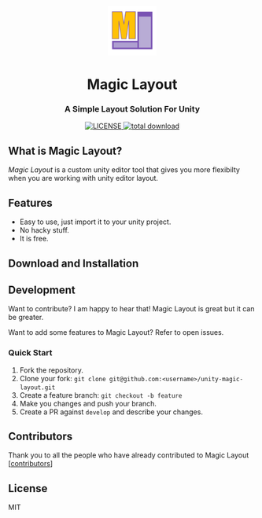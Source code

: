 <p align="center"><img src="static/logo-no-back.png" width="100" height="100"></p>

<h1 align="center">Magic Layout</h1>

<h3 align="center">A Simple Layout Solution For Unity</h3>

<div align="center">
  <!-- License -->
  <a href="LICENSE">
    <img src="https://img.shields.io/github/license/r4hulCorleone/unity-magic-layout.svg" alt="LICENSE">
  </a>
  
  <!-- Downloads total -->
  <a href="https://github.com/r4hulCorleone/unity-magic-layout/releases">
    <img src="https://img.shields.io/github/downloads/r4hulCorleone/unity-magic-layout/total.svg" alt="total download">
  </a>
</div>

## What is Magic Layout?
_Magic Layout_ is a custom unity editor tool that gives you more flexibilty when you are working with unity editor layout.

## Features
- Easy to use, just import it to your unity project.
- No hacky stuff.
- It is free.

## Download  and Installation

## Development
Want to contribute? I am happy to hear that! Magic Layout is great but it can be greater.

Want to add some features to Magic Layout? Refer to open issues.

### Quick Start

1. Fork the repository.
2. Clone your fork: `git clone git@github.com:<username>/unity-magic-layout.git`
3. Create a feature branch: `git checkout -b feature`
4. Make you changes and push your branch.
5. Create a PR against `develop` and describe your changes.

## Contributors
Thank you to all the people who have already contributed to Magic Layout [[contributors](https://github.com/r4hulCorleone/unity-magic-layout/graphs/contributors)]

## License

MIT
